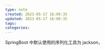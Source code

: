 ```yaml
---
type: note
created: 2023-05-17 16:09:35
updated: 2023-05-17 16:09:35
tags:
categories: 
---
```


SpringBoot 中默认使用的序列化工具为 jackson，


